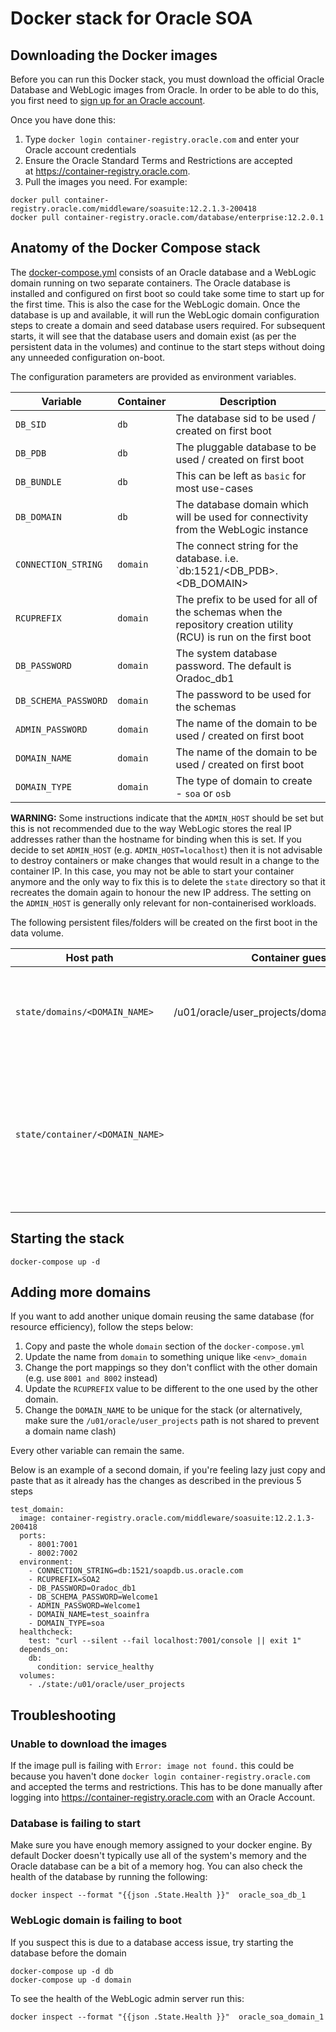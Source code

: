 # Docker stack for Oracle SOA

## Downloading the Docker images

Before you can run this Docker stack, you must download the official Oracle Database and WebLogic images from Oracle.
In order to be able to do this, you first need to [sign up for an Oracle account](https://profile.oracle.com/myprofile/account/create-account.jspx).

Once you have done this:

1. Type `docker login container-registry.oracle.com` and enter your Oracle account credentials
2. Ensure the Oracle Standard Terms and Restrictions are accepted at https://container-registry.oracle.com.
3. Pull the images you need. For example:

```
docker pull container-registry.oracle.com/middleware/soasuite:12.2.1.3-200418
docker pull container-registry.oracle.com/database/enterprise:12.2.0.1
```

## Anatomy of the Docker Compose stack

The [docker-compose.yml](docker-compose.yml) consists of an Oracle database and a WebLogic domain running on two separate containers. The Oracle database is installed and configured on first boot so could take some time to start up for the first time. This is also the case for the WebLogic domain. Once the database is up and available, it will run the WebLogic domain configuration steps to create a domain and seed database users required. For subsequent starts, it will see that the database users and domain exist (as per the persistent data in the volumes) and continue to the start steps without doing any unneeded configuration on-boot.

The configuration parameters are provided as environment variables.

| Variable | Container | Description |
| -------- | --------- | ----------- |
| `DB_SID` | `db` | The database sid to be used / created on first boot |
| `DB_PDB` | `db` | The pluggable database to be used / created on first boot |
| `DB_BUNDLE` | `db` | This can be left as `basic` for most use-cases |
| `DB_DOMAIN` | `db` | The database domain which will be used for connectivity from the WebLogic instance |
| `CONNECTION_STRING` | `domain` | The connect string for the database. i.e. `db:1521/<DB_PDB>.<DB_DOMAIN> |
| `RCUPREFIX` | `domain` | The prefix to be used for all of the schemas when the repository creation utility (RCU) is run on the first boot |
| `DB_PASSWORD` | `domain` | The system database password. The default is Oradoc_db1 |
| `DB_SCHEMA_PASSWORD` | `domain` | The password to be used for the schemas |
| `ADMIN_PASSWORD` | `domain` | The name of the domain to be used / created on first boot |
| `DOMAIN_NAME` | `domain` | The name of the domain to be used / created on first boot |
| `DOMAIN_TYPE` | `domain` | The type of domain to create - `soa` or `osb` |

**WARNING:** Some instructions indicate that the `ADMIN_HOST` should be set but this is not recommended due to the way WebLogic stores the real IP addresses rather than the hostname for binding when this is set. If you decide to set `ADMIN_HOST` (e.g. `ADMIN_HOST=localhost`) then it is not advisable to destroy containers or make changes that would result in a change to the container IP. In this case, you may not be able to start your container anymore and the only way to fix this is to delete the `state` directory so that it recreates the domain again to honour the new IP address. The setting on the `ADMIN_HOST` is generally only relevant for non-containerised workloads.

The following persistent files/folders will be created on the first boot in the data volume.

| Host path | Container guest path | Description |
| --------- | -------------------- | ----------- |
| `state/domains/<DOMAIN_NAME>` | /u01/oracle/user_projects/domains/<DOMAIN_NAME> | The WebLogic domain home where all configuration resides |
| `state/container/<DOMAIN_NAME>` | | State directory for indicating if RCU and the domain configuration have completed (to prevent it running again when it is unneeded) |

## Starting the stack

```
docker-compose up -d
```

## Adding more domains

If you want to add another unique domain reusing the same database (for resource efficiency), follow the steps below:

1. Copy and paste the whole `domain` section of the `docker-compose.yml`
2. Update the name from `domain` to something unique like `<env>_domain`
3. Change the port mappings so they don't conflict with the other domain (e.g. use `8001 and 8002` instead)
4. Update the `RCUPREFIX` value to be different to the one used by the other domain.
5. Change the `DOMAIN_NAME` to be unique for the stack (or alternatively, make sure the `/u01/oracle/user_projects` path is not shared to prevent a domain name clash)

Every other variable can remain the same.

Below is an example of a second domain, if you're feeling lazy just copy and paste that as it already has the changes as described in the previous 5 steps

```
test_domain:
  image: container-registry.oracle.com/middleware/soasuite:12.2.1.3-200418
  ports:
    - 8001:7001
    - 8002:7002
  environment:
    - CONNECTION_STRING=db:1521/soapdb.us.oracle.com
    - RCUPREFIX=SOA2
    - DB_PASSWORD=Oradoc_db1
    - DB_SCHEMA_PASSWORD=Welcome1
    - ADMIN_PASSWORD=Welcome1
    - DOMAIN_NAME=test_soainfra
    - DOMAIN_TYPE=soa
  healthcheck:
    test: "curl --silent --fail localhost:7001/console || exit 1"
  depends_on:
    db:
      condition: service_healthy
  volumes:
    - ./state:/u01/oracle/user_projects
```

## Troubleshooting

### Unable to download the images

If the image pull is failing with `Error: image not found.` this could be because you haven't done `docker login container-registry.oracle.com` and accepted the terms and restrictions. This has to be done manually after logging into https://container-registry.oracle.com with an Oracle Account.

### Database is failing to start

Make sure you have enough memory assigned to your docker engine. By default Docker doesn't typically use all of the system's memory and the Oracle database can be a bit of a memory hog. You can also check the health of the database by running the following:

```
docker inspect --format "{{json .State.Health }}"  oracle_soa_db_1
```

### WebLogic domain is failing to boot

If you suspect this is due to a database access issue, try starting the database before the domain

```
docker-compose up -d db
docker-compose up -d domain
```

To see the health of the WebLogic admin server run this:

```
docker inspect --format "{{json .State.Health }}"  oracle_soa_domain_1
```
